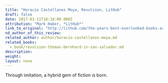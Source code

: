 ```yaml
---
title: "Horacio Castellanos Moya, Revulsion, LitHub"
draft: false
date: 2017-01-11T18:18:00.000Z
attribution: "Mark Haber, *LitHub*"
link_to_original: "http://lithub.com/the-years-best-overlooked-books-according-to-booksellers/#"
nd_author_of_this_review:
related_author: author/horacio-castellanos-moya.md
related_books:
  - book/revulsion-thomas-bernhard-in-san-salvador.md
description:
weight:
layout: none
---
```

Through imitation, a hybrid gem of fiction is born.

